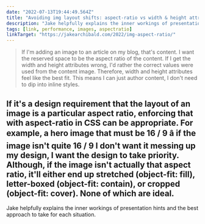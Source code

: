```yaml
---
date: "2022-07-13T19:44:49.564Z"
title: "Avoiding img layout shifts: aspect-ratio vs width & height attributes (on Jake Archibald's blog)"
description: "Jake helpfully explains the inner workings of presentation hints and the best approach to take for each situation"
tags: [link, performance, images, aspectratio]
linkTarget: "https://jakearchibald.com/2022/img-aspect-ratio/"
---
```

> If I'm adding an image to an article on my blog, that's content. I want the reserved space to be the aspect ratio of the content. If I get the width and height attributes wrong, I'd rather the correct values were used from the content image. Therefore, width and height attributes feel like the best fit. This means I can just author content, I don't need to dip into inline styles.

If it's a design requirement that the layout of an image is a particular aspect ratio, enforcing that with aspect-ratio in CSS can be appropriate. For example, a hero image that must be 16 / 9 â if the image isn't quite 16 / 9 I don't want it messing up my design, I want the design to take priority. Although, if the image isn't actually that aspect ratio, it'll either end up stretched (object-fit: fill), letter-boxed (object-fit: contain), or cropped (object-fit: cover). None of which are ideal.
---

Jake helpfully explains the inner workings of presentation hints and the best approach to take for each situation.